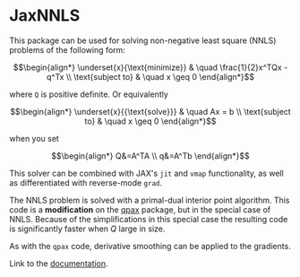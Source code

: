 # JaxNNLS

This package can be used for solving non-negative least square (NNLS) problems of the following form:

```math
\begin{align*}
\underset{x}{\text{minimize}} & \quad \frac{1}{2}x^TQx - q^Tx \\
\text{subject to} & \quad  x \geq 0
\end{align*}
```

where `Q` is positive definite. Or equivalently

```math
\begin{align*}
\underset{x}{{\text{solve}}} & \quad Ax = b \\
\text{subject to} & \quad  x \geq 0
\end{align*}
```

when you set

```math
\begin{align*}
Q&=A^TA \\
q&=A^Tb
\end{align*}
```

This solver can be combined with JAX's `jit` and `vmap` functionality, as well as differentiated with reverse-mode `grad`. 

The NNLS problem is solved with a primal-dual interior point algorithm.  This code is a **modification** on the [qpax](https://github.com/kevin-tracy/qpax/blob/main/README.md) package, but in the special case of NNLS.  Because of the simplifications in this special case the resulting code is significantly faster when $Q$ large in size.

As with the `qpax` code, derivative smoothing can be applied to the gradients.

Link to the [documentation](https://ckrawczyk.github.io/JaxNNLS/).
